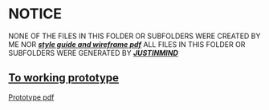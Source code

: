 # NOTICE

NONE OF THE FILES IN THIS FOLDER OR SUBFOLDERS WERE CREATED BY ME NOR ___[style guide and wireframe pdf](../docs/portfolio_website_prototype_wireframe_specifications.pdf)___
ALL FILES IN THIS FOLDER OR SUBFOLDERS WERE GENERATED BY ___[JUSTINMIND](http://justinmind.com)___

## [To working prototype](./index.html)

[Prototype pdf](../docs/portfolio_website_prototype_wireframe_specifications.pdf)
